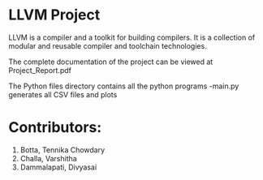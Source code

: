 # LLVM Project

LLVM is a compiler and a toolkit for building compilers. 
It is a collection of modular and reusable compiler and toolchain technologies.

The complete documentation of the project can be viewed at Project_Report.pdf

The Python files directory contains all the python programs
-main.py generates all CSV files and plots 

# Contributors:
1. Botta, Tennika Chowdary
2. Challa, Varshitha 
3. Dammalapati, Divyasai


